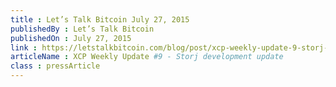 ```yaml
---
title : Let’s Talk Bitcoin July 27, 2015
publishedBy : Let’s Talk Bitcoin
publishedOn : July 27, 2015
link : https://letstalkbitcoin.com/blog/post/xcp-weekly-update-9-storj-development-update-1
articleName : XCP Weekly Update #9 - Storj development update
class : pressArticle
---
```

